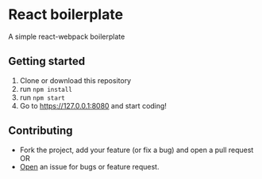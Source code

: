# React boilerplate

A simple react-webpack boilerplate

## Getting started

1. Clone or download this repository
2. run `npm install`
3. run `npm start`
4. Go to https://127.0.0.1:8080 and start coding!

## Contributing

- Fork the project, add your feature (or fix a bug) and open a pull request OR
- [Open](https://github.com/bernardodestefano/react-boilerplate/issues/new) an issue for bugs or feature request.
